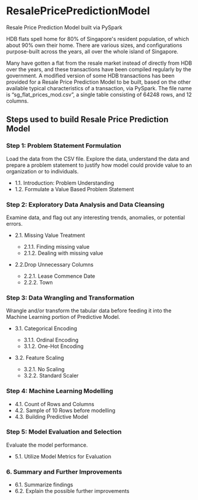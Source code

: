 # ResalePricePredictionModel
 Resale Price Prediction Model built via PySpark


HDB flats spell home for 80% of Singapore's resident population, of which about 90% own their home. There are various sizes, and configurations purpose-built across the years, all over the whole island of Singapore.

Many have gotten a flat from the resale market instead of directly from HDB over the years, and these transactions have been compiled regularly by the government.
A modified version of some HDB transactions has been provided for a Resale Price Prediction Model to be built, based on the other available typical characteristics of a transaction, via PySpark.
The file name is “sg_flat_prices_mod.csv”, a single table consisting of 64248 rows, and 12 columns. 

## Steps used to build Resale Price Prediction Model

### Step 1: Problem Statement Formulation
Load the data from the CSV file. Explore the data, understand the data and prepare a problem statement to justify how model could provide value to an organization or to individuals.
- 1.1. Introduction: Problem Understanding
- 1.2. Formulate a Value Based Problem Statement

### Step 2: Exploratory Data Analysis and Data Cleansing

Examine data, and flag out any interesting trends, anomalies, or potential errors.

 - 2.1. Missing Value Treatment
    - 2.1.1. Finding missing value
    - 2.1.2. Dealing with missing value      

 - 2.2.Drop Unnecessary Columns
    - 2.2.1. Lease Commence Date
    - 2.2.2. Town

### Step 3: Data Wrangling and Transformation
Wrangle and/or transform the tabular data before feeding it into the Machine Learning portion
of Predictive Model.

- 3.1. Categorical Encoding
     - 3.1.1. Ordinal Encoding
     - 3.1.2. One-Hot Encoding

- 3.2. Feature Scaling     
     - 3.2.1. No Scaling    
     - 3.2.2. Standard Scaler

### Step 4: Machine Learning Modelling
- 4.1. Count of Rows and Columns    
- 4.2. Sample of 10 Rows before modelling           
- 4.3. Building Predictive Model     


### Step 5: Model Evaluation and Selection
Evaluate the model performance. 

- 5.1. Utilize Model Metrics for Evaluation

### 6. Summary and Further Improvements   
- 6.1. Summarize findings
- 6.2. Explain the possible further improvements
